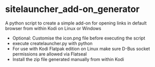 # sitelauncher_add-on_generator
A python script to create a simple add-on for opening links in default browser from within Kodi on Linux or Windows

- Optional: Customise the icon.png file before executing the script
- execute createlauncher.py with python
- For use with Kodi Flatpak edition on Linux make sure D-Bus socket permissions are allowed via Flatseal
- Install the zip file generated manually from within Kodi
